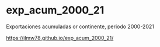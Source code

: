 # exp_acum_2000_21
Exportaciones acumuladas or continente, periodo 2000-2021

https://jlmw78.github.io/exp_acum_2000_21/

